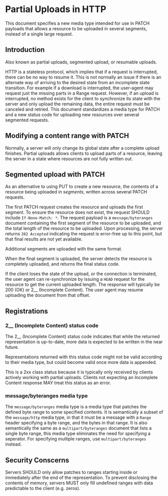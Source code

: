 
# Partial Uploads in HTTP

This document specifies a new media type intended for use in PATCH payloads that allows a resource to be uploaded in several segments, instead of a single large request.


## Introduction

Also known as partial uploads, segmented upload, or resumable uploads.

HTTP is a stateless protocol, which implies that if a request is interrupted, there can be no way to resume it. This is not normally an issue if there is an alternate way of arriving to the desired state from an incomplete state transition. For example if a download is interrupted, the user-agent may request just the missing parts in a Range request. However, if an upload is interrupted, no method exists for the client to synchronize its state with the server and only upload the remaining data, the entire request must be canceled and retried. This document standardizes a media type for PATCH and a new status code for uploading new resources over several segmented requests.


## Modifying a content range with PATCH

Normally, a server will only change its global state after a complete upload finishes. Partial uploads allows clients to upload parts of a resource, leaving the server in a state where resources are not fully written out.


## Segmented upload with PATCH

As an alternative to using PUT to create a new resource, the contents of a resource being uploaded in _segments_, written across several PATCH requests.

The first PATCH request creates the resource and uploads the first segment. To ensure the resource does not exist, the request SHOULD include `If-None-Match: *`. The request payload is a `message/byteranges` document containing the first segment of the resource to be uploaded, and the total length of the resource to be uploaded. Upon processing, the server returns `202 Accepted` indicating the request is error-free up to this point, but that final results are not yet available.

Additional segments are uploaded with the same format.

When the final segment is uploaded, the server detects the resource is completely uploaded, and returns the final status code.

If the client loses the state of the upload, or the connection is terminated, the user agent can re-synchronize by issuing a `HEAD` request for the resource to get the current uploaded length. The response will typically be 200 (OK) or 2__ (Incomplete Content). The user agent may resume uploading the document from that offset.



## Registrations

### 2__ (Incomplete Content) status code

The 2__ (Incomplete Content) status code indicates that while the returned representation is up-to-date, more data is expected to be written in the near future.

Representations returned with this status code might not be valid according to their media type, but could become valid once more data is appended.

This is a 2xx class status because it is typically only received by clients actively working with partial uploads. Clients not expecting an Incomplete Content response MAY treat this status as an error.


### message/byteranges media type

The `message/byteranges` media type is a media type that patches the defined byte range to some specified contents. It is semantically a subset of the `message/http` media type, in that it must be a message with a `Range` header specifying a byte range, and the bytes in that range. It is also semantically the same as a `multipart/byteranges` document that lists a single byte range, this media type eliminates the need for specifying a seperator. For specifying multiple ranges, use `multipart/byteranges` instead.


## Security Conscerns

Servers SHOULD only allow patches to ranges starting inside or immediately after the end of the representation. To prevent disclosing the contents of memory, servers MUST only fill undefined ranges with data predictable to the client (e.g. zeros).
